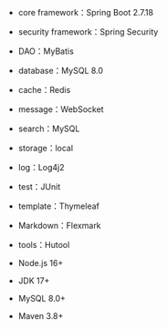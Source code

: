 - core framework：Spring Boot 2.7.18
- security framework：Spring Security
- DAO：MyBatis
- database：MySQL 8.0
- cache：Redis
- message：WebSocket
- search：MySQL 
- storage：local 
- log：Log4j2
- test：JUnit
- template：Thymeleaf
- Markdown：Flexmark
- tools：Hutool


- Node.js 16+
- JDK 17+
- MySQL 8.0+
- Maven 3.8+
